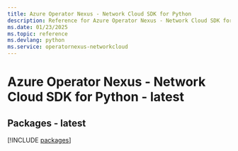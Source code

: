 ```yaml
---
title: Azure Operator Nexus - Network Cloud SDK for Python
description: Reference for Azure Operator Nexus - Network Cloud SDK for Python
ms.date: 01/23/2025
ms.topic: reference
ms.devlang: python
ms.service: operatornexus-networkcloud
---
```

# Azure Operator Nexus - Network Cloud SDK for Python - latest
## Packages - latest
[!INCLUDE [packages](operator-nexus---network-cloud-index.md)]